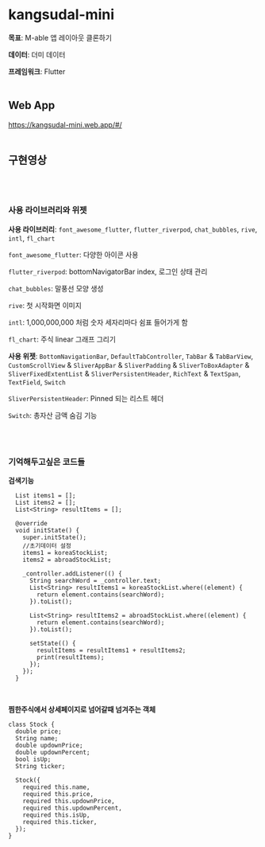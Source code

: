 # kangsudal-mini

**목표**: M-able 앱 레이아웃 클론하기

**데이터**: 더미 데이터

**프레임워크**: Flutter
<br/>
<br/>

## Web App
https://kangsudal-mini.web.app/#/
<br/>
<br/>

## 구현영상

<br/>
<br/>

### 사용 라이브러리와 위젯

**사용 라이브러리**: `font_awesome_flutter`, `flutter_riverpod`, `chat_bubbles`, `rive`, `intl`, `fl_chart`

`font_awesome_flutter`: 다양한 아이콘 사용

`flutter_riverpod`: bottomNavigatorBar index, 로그인 상태 관리

`chat_bubbles`: 말풍선 모양 생성

`rive`: 첫 시작화면 이미지

`intl`: 1,000,000,000 처럼 숫자 세자리마다 쉼표 들어가게 함

`fl_chart`: 주식 linear 그래프 그리기

**사용 위젯**: `BottomNavigationBar`, `DefaultTabController`, `TabBar` & `TabBarView`, `CustomScrollView` & `SliverAppBar` & `SliverPadding` & `SliverToBoxAdapter` & `SliverFixedExtentList` & `SliverPersistentHeader`, `RichText` & `TextSpan`, `TextField`, `Switch`

`SliverPersistentHeader`: Pinned 되는 리스트 헤더

`Switch`: 총자산 금액 숨김 기능

<br/>
<br/>

### 기억해두고싶은 코드들
**검색기능**
```
  List items1 = [];
  List items2 = [];
  List<String> resultItems = [];

  @override
  void initState() {
    super.initState();
    //초기데이터 설정
    items1 = koreaStockList;
    items2 = abroadStockList;

    _controller.addListener(() {
      String searchWord = _controller.text;
      List<String> resultItems1 = koreaStockList.where((element) {
        return element.contains(searchWord);
      }).toList();

      List<String> resultItems2 = abroadStockList.where((element) {
        return element.contains(searchWord);
      }).toList();

      setState(() {
        resultItems = resultItems1 + resultItems2;
        print(resultItems);
      });
    });
  }
```
<br/>

**찜한주식에서 상세페이지로 넘어갈때 넘겨주는 객체**

```
class Stock {
  double price;
  String name;
  double updownPrice;
  double updownPercent;
  bool isUp;
  String ticker;

  Stock({
    required this.name,
    required this.price,
    required this.updownPrice,
    required this.updownPercent,
    required this.isUp,
    required this.ticker,
  });
}
```
